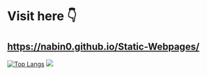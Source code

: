 # Visit here 👇
## https://nabin0.github.io/Static-Webpages/

[![Top Langs](https://github-readme-stats.vercel.app/api/top-langs/?username=nabin0&layout=compact)](https://github.com/nabin0/nabin0.github.io)
![](https://github.com/nabin0/nabin0.github.io/generated/languages.svg)
